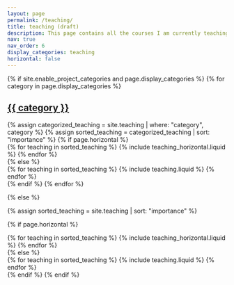 ```yaml
---
layout: page
permalink: /teaching/
title: teaching (draft)
description: This page contains all the courses I am currently teaching at the university.
nav: true
nav_order: 6
display_categories: teaching
horizontal: false
---
```


<!-- pages/projects.md -->
<div class="teaching">
{% if site.enable_project_categories and page.display_categories %}
  <!-- Display categorized projects -->
  {% for category in page.display_categories %}
  <a id="{{ category }}" href=".#{{ category }}">
    <h2 class="category">{{ category }}</h2>
  </a>
  {% assign categorized_teaching = site.teaching | where: "category", category %}
  {% assign sorted_teaching = categorized_teaching | sort: "importance" %}
  <!-- Generate cards for each project -->
  {% if page.horizontal %}
  <div class="container">
    <div class="row row-cols-2">
    {% for teaching in sorted_teaching %}
      {% include teaching_horizontal.liquid %}
    {% endfor %}
    </div>
  </div>
  {% else %}
  <div class="grid">
    {% for teaching in sorted_teaching %}
      {% include teaching.liquid %}
    {% endfor %}
  </div>
  {% endif %}
  {% endfor %}

{% else %}

<!-- Display projects without categories -->

{% assign sorted_teaching = site.teaching | sort: "importance" %}

  <!-- Generate cards for each project -->

{% if page.horizontal %}

  <div class="container">
    <div class="row row-cols-2">
    {% for teaching in sorted_teaching %}
      {% include teaching_horizontal.liquid %}
    {% endfor %}
    </div>
  </div>
  {% else %}
  <div class="grid">
    {% for teaching in sorted_teaching %}
      {% include teaching.liquid %}
    {% endfor %}
  </div>
  {% endif %}
{% endif %}
</div>

